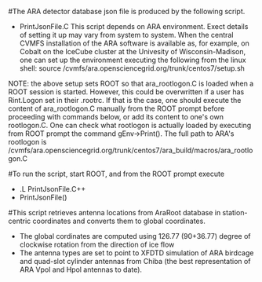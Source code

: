 #The ARA detector database json file is produced by the following script.
 - PrintJsonFile.C
This script depends on ARA environment. Exect details of setting it up may vary from system to system. When the central CVMFS installation of the ARA software is available as, for example, on Cobalt on the IceCube cluster at the Univesity of Wisconsin-Madison, one can set up the environment executing the following from the linux shell:
   source /cvmfs/ara.opensciencegrid.org/trunk/centos7/setup.sh

NOTE: the above setup sets ROOT so that ara_rootlogon.C is loaded when a ROOT session is started. However, this could be overwritten if a user has Rint.Logon set in their .rootrc. If that is the case, one should execute the content of ara_rootlogon.C manually from the ROOT prompt before proceeding with commands below, or add its content to one's own rootlogon.C. One can check what rootlogon is actually loaded by executing from ROOT prompt the command gEnv->Print(). The full path to ARA's rootlogon is /cvmfs/ara.opensciencegrid.org/trunk/centos7/ara_build/macros/ara_rootlogon.C

#To run the script, start ROOT, and from the ROOT prompt execute
- .L PrintJsonFile.C++
 - PrintJsonFile()

#This script retrieves antenna locations from AraRoot database in station-centric coordinates and converts them to global coordinates.
- The global cordinates are computed using 126.77 (90+36.77) degree of clockwise rotation from the direction of ice flow
- The antenna types are set to point to XFDTD simulation of ARA birdcage and quad-slot cylinder antennas from Chiba (the best representation of ARA Vpol and Hpol antennas to date).

